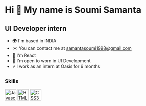 Hi 👋 My name is Soumi Samanta
==================================

UI Developer intern
------------

* 🌍  I'm based in INDIA
* ✉️  You can contact me at [samantasoumi1998@gmail.com](mailto:samantasoumi1998@gmail.com)
* 🧠  I'm React
* 🤝  I'm open to worn in UI Development
* ⚡  I work as an intern at Oasis for 6 months

### Skills

<p align="left">
<a href="https://developer.mozilla.org/en-US/docs/Web/JavaScript" target="_blank" rel="noreferrer"><img src="https://raw.githubusercontent.com/danielcranney/readme-generator/main/public/icons/skills/javascript-colored.svg" width="36" height="36" alt="Javascript" /></a>
<a href="https://developer.mozilla.org/en-US/docs/Glossary/HTML5" target="_blank" rel="noreferrer"><img src="https://raw.githubusercontent.com/danielcranney/readme-generator/main/public/icons/skills/html5-colored.svg" width="36" height="36" alt="HTML5" /></a>
<a href="https://www.w3.org/TR/CSS/#css" target="_blank" rel="noreferrer"><img src="https://raw.githubusercontent.com/danielcranney/readme-generator/main/public/icons/skills/css3-colored.svg" width="36" height="36" alt="CSS3" /></a>
</p>

